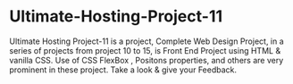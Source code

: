 # Ultimate-Hosting-Project-11
Ultimate Hosting Project-11 is a project, Complete Web Design Project, in a series of projects from project 10 to 15, is Front End  Project using HTML &amp; vanilla CSS. Use of CSS FlexBox , Positons properties, and others are very prominent in these project.  Take a look &amp; give your Feedback.
